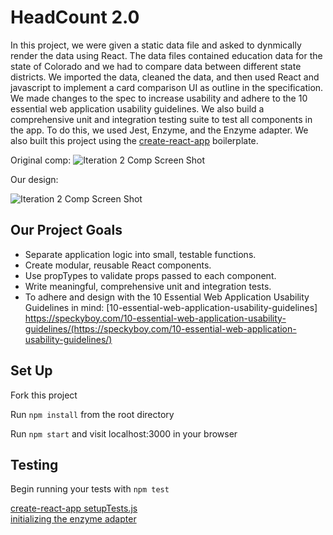 # HeadCount 2.0

In this project, we were given a static data file and asked to dynmically render the data using React. The data files contained education data for the state of Colorado and we had to compare data between different state districts. We imported the data, cleaned the data, and then used React and javascript to implement a card comparison UI as outline in the specification. We made changes to the spec to increase usability and adhere to the 10 essential web application usability guidelines. We also build a comprehensive unit and integration testing suite to test all components in the app. To do this, we used Jest, Enzyme, and the Enzyme adapter. We also built this project using the [create-react-app](https://github.com/facebookincubator/create-react-app) boilerplate.
  
Original comp:
![Iteration 2 Comp Screen Shot](http://i.imgur.com/GzhO2EO.png)  

Our design: 

![Iteration 2 Comp Screen Shot](http://i.imgur.com/GzhO2EO.png)  

## Our Project Goals

* Separate application logic into small, testable functions.
* Create modular, reusable React components.
* Use propTypes to validate props passed to each component.
* Write meaningful, comprehensive unit and integration tests.
* To adhere and design with the 10 Essential Web Application Usability Guidelines in mind: [10-essential-web-application-usability-guidelines] https://speckyboy.com/10-essential-web-application-usability-guidelines/(https://speckyboy.com/10-essential-web-application-usability-guidelines/)

## Set Up

Fork this project

Run `npm install` from the root directory

Run `npm start` and visit localhost:3000 in your browser

## Testing

Begin running your tests with `npm test`

[create-react-app
setupTests.js](https://github.com/facebookincubator/create-react-app/blob/master/packages/react-scripts/template/README.md#initializing-test-environment)  
[initializing the enzyme adapter](http://airbnb.io/enzyme/docs/installation/react-15.html) 
